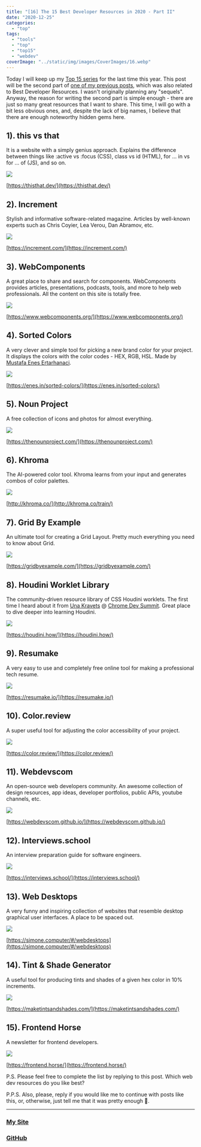 ```yaml
---
title: "[16] The 15 Best Developer Resources in 2020 - Part II"
date: "2020-12-25"
categories:
  - "top"
tags:
  - "tools"
  - "top"
  - "top15"
  - "webdev"
coverImage: "../static/img/images/CoverImages/16.webp"
---
```


Today I will keep up my [Top 15 series](https://create-react-app.com/tag/top/) for the last time this year. This post will be the second part of [one of my previous posts](https://create-react-app.com/15-best-developer-resources-in-2020/), which was also related to Best Developer Resources. I wasn't originally planning any "sequels". Anyway, the reason for writing the second part is simple enough - there are just so many great resources that I want to share. This time, I will go with a bit less obvious ones, and, despite the lack of big names, I believe that there are enough noteworthy hidden gems here.

## 1). this vs that

It is a website with a simply genius approach. Explains the difference between things like :active vs :focus (CSS), class vs id (HTML), for ... in vs for ... of (JS), and so on.

![](https://reverent-carson-67c52e.netlify.app/static/img/images/16/Screenshot-2020-12-25-at-10.59.34.png)

[https://thisthat.dev/](https://thisthat.dev/)

## 2). Increment

Stylish and informative software-related magazine. Articles by well-known experts such as Chris Coyier, Lea Verou, Dan Abramov, etc.

![](https://reverent-carson-67c52e.netlify.app/static/img/images/16/Screenshot-2020-12-25-at-11.10.02.png)

[https://increment.com/](https://increment.com/)

## 3). WebComponents

A great place to share and search for components. WebComponents provides articles, presentations, podcasts, tools, and more to help web professionals. All the content on this site is totally free.

![](https://reverent-carson-67c52e.netlify.app/static/img/images/16/Screenshot-2020-12-25-at-11.20.27.png)

[https://www.webcomponents.org/](https://www.webcomponents.org/)

## 4). Sorted Colors

A very clever and simple tool for picking a new brand color for your project. It displays the colors with the color codes - HEX, RGB, HSL. Made by [Mustafa Enes Ertarhanaci](https://github.com/scriptype).

![](https://reverent-carson-67c52e.netlify.app/static/img/images/16/Screenshot-2020-12-25-at-11.25.47.png)

[https://enes.in/sorted-colors/](https://enes.in/sorted-colors/)

## 5). Noun Project

A free collection of icons and photos for almost everything.

![](https://reverent-carson-67c52e.netlify.app/static/img/images/16/Screenshot-2020-12-25-at-11.28.58.png)

[https://thenounproject.com/](https://thenounproject.com/)

## 6). Khroma

The AI-powered color tool. Khroma learns from your input and generates combos of color palettes.

![](https://reverent-carson-67c52e.netlify.app/static/img/images/16/Screenshot-2020-12-25-at-11.38.44.png)

[http://khroma.co/](http://khroma.co/train/)

## 7). Grid By Example

An ultimate tool for creating a Grid Layout. Pretty much everything you need to know about Grid.

![](https://reverent-carson-67c52e.netlify.app/static/img/images/16/Screenshot-2020-12-25-at-11.49.01.png)

[https://gridbyexample.com/](https://gridbyexample.com/)

## 8). Houdini Worklet Library

The community-driven resource library of CSS Houdini worklets. The first time I heard about it from [Una Kravets](https://twitter.com/una) @ [Chrome Dev Summit](https://developer.chrome.com/devsummit/). Great place to dive deeper into learning Houdini.

![](https://reverent-carson-67c52e.netlify.app/static/img/images/16/Screenshot-2020-12-25-at-11.56.11.png)

[https://houdini.how/](https://houdini.how/)

## 9). Resumake

A very easy to use and completely free online tool for making a professional tech resume.

![](https://reverent-carson-67c52e.netlify.app/static/img/images/16/Screenshot-2020-12-25-at-11.58.52.png)

[https://resumake.io/](https://resumake.io/)

## 10). Color.review

A super useful tool for adjusting the color accessibility of your project.

![](https://reverent-carson-67c52e.netlify.app/static/img/images/16/Screenshot-2020-12-25-at-12.03.42.png)

[https://color.review/](https://color.review/)

## 11). Webdevscom

An open-source web developers community. An awesome collection of design resources, app ideas, developer portfolios, public APIs, youtube channels, etc.

![](https://reverent-carson-67c52e.netlify.app/static/img/images/16/Screenshot-2020-12-25-at-12.09.14.png)

[https://webdevscom.github.io/](https://webdevscom.github.io/)

## 12). Interviews.school

An interview preparation guide for software engineers.

![](https://reverent-carson-67c52e.netlify.app/static/img/images/16/Screenshot-2020-12-25-at-12.12.39.png)

[https://interviews.school/](https://interviews.school/)

## 13). Web Desktops

A very funny and inspiring collection of websites that resemble desktop graphical user interfaces. A place to be spaced out.

![](https://reverent-carson-67c52e.netlify.app/static/img/images/16/Screenshot-2020-12-25-at-12.15.02.png)

[https://simone.computer/#/webdesktops](https://simone.computer/#/webdesktops)

## 14). Tint & Shade Generator

A useful tool for producing tints and shades of a given hex color in 10% increments.

![](https://reverent-carson-67c52e.netlify.app/static/img/images/16/Screenshot-2020-12-25-at-12.22.30.png)

[https://maketintsandshades.com/](https://maketintsandshades.com/)

## 15). Frontend Horse

A newsletter for frontend developers.

![](https://reverent-carson-67c52e.netlify.app/static/img/images/16/Screenshot-2020-12-25-at-12.25.47.png)

[https://frontend.horse/](https://frontend.horse/)

P.S. Please feel free to complete the list by replying to this post. Which web dev resources do you like best?

P.P.S. Also, please, reply if you would like me to continue with posts like this, or, otherwise, just tell me that it was pretty enough 🙂.

---

### [My Site](https://villivald.com/)

### [GitHub](https://github.com/villivald)
